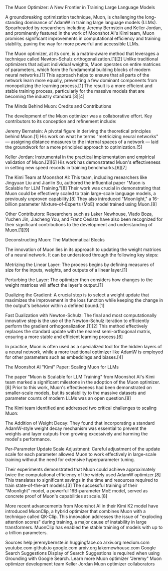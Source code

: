The Muon Optimizer: A New Frontier in Training Large Language Models

A groundbreaking optimization technique, Muon, is challenging the long-standing dominance of AdamW in training large language models (LLMs). Spearheaded by researchers including Jeremy Bernstein and Keller Jordan, and prominently featured in the work of Moonshot AI's Kimi team, Muon promises significant improvements in computational efficiency and training stability, paving the way for more powerful and accessible LLMs.

The Muon optimizer, at its core, is a matrix-aware method that leverages a technique called Newton-Schulz orthogonalization.[1][2] Unlike traditional optimizers that adjust individual weights, Muon operates on entire matrices of parameters, which form the fundamental building blocks of modern neural networks.[1] This approach helps to ensure that all parts of the network learn more equally, preventing a few dominant components from monopolizing the learning process.[1] The result is a more efficient and stable training process, particularly for the massive models that are becoming the industry standard.[3][4]

The Minds Behind Muon: Credits and Contributions

The development of the Muon optimizer was a collaborative effort. Key contributors to its conception and refinement include:

Jeremy Bernstein: A pivotal figure in deriving the theoretical principles behind Muon.[1] His work on what he terms "metricizing neural networks" — assigning distance measures to the internal spaces of a network — laid the groundwork for a more principled approach to optimization.[5]

Keller Jordan: Instrumental in the practical implementation and empirical validation of Muon.[2][6] His work has demonstrated Muon's effectiveness in setting new speed records in training benchmarks.[6][7]

The Kimi Team at Moonshot AI: This team, including researchers like Jingyuan Liu and Jianlin Su, authored the influential paper "Muon is Scalable for LLM Training."[8] Their work was crucial in demonstrating that Muon could be effectively scaled to train large-scale language models, a previously unproven capability.[8] They also introduced "Moonlight," a 16-billion parameter Mixture-of-Experts (MoE) model trained using Muon.[8]

Other Contributors: Researchers such as Laker Newhouse, Vlado Boza, Yuchen Jin, Jiacheng You, and Franz Cesista have also been recognized for their significant contributions to the development and understanding of Muon.[1][9]

Deconstructing Muon: The Mathematical Blocks

The innovation of Muon lies in its approach to updating the weight matrices of a neural network. It can be understood through the following key steps:

Metrizing the Linear Layer: The process begins by defining measures of size for the inputs, weights, and outputs of a linear layer.[1]

Perturbing the Layer: The optimizer then considers how changes to the weight matrices will affect the layer's output.[1]

Dualizing the Gradient: A crucial step is to select a weight update that maximizes the improvement in the loss function while keeping the change in the output's behavior within a defined bound.[1]

Fast Dualization with Newton-Schulz: The final and most computationally innovative step is the use of the Newton-Schulz iteration to efficiently perform the gradient orthogonalization.[1][2] This method effectively replaces the standard update with the nearest semi-orthogonal matrix, ensuring a more stable and efficient learning process.[6]

In practice, Muon is often used as a specialized tool for the hidden layers of a neural network, while a more traditional optimizer like AdamW is employed for other parameters such as embeddings and biases.[4]

The Moonshot AI "Kimi" Paper: Scaling Muon for LLMs

The paper "Muon is Scalable for LLM Training" from Moonshot AI's Kimi team marked a significant milestone in the adoption of the Muon optimizer.[8] Prior to this work, Muon's effectiveness had been demonstrated on smaller-scale models, but its scalability to the massive datasets and parameter counts of modern LLMs was an open question.[8]

The Kimi team identified and addressed two critical challenges to scaling Muon:

The Addition of Weight Decay: They found that incorporating a standard AdamW-style weight decay mechanism was essential to prevent the weights and layer outputs from growing excessively and harming the model's performance.

Per-Parameter Update Scale Adjustment: Careful adjustment of the update scale for each parameter allowed Muon to work effectively in large-scale training without the need for extensive hyperparameter tuning.

Their experiments demonstrated that Muon could achieve approximately twice the computational efficiency of the widely used AdamW optimizer.[8] This translates to significant savings in the time and resources required to train state-of-the-art models.[3] The successful training of their "Moonlight" model, a powerful 16B-parameter MoE model, served as concrete proof of Muon's capabilities at scale.[8]

More recent advancements from Moonshot AI in their Kimi K2 model have introduced MuonClip, a hybrid optimizer that combines Muon with a technique called QK-Clip. This innovation addresses the issue of "exploding attention scores" during training, a major cause of instability in large transformers. MuonClip has enabled the stable training of models with up to a trillion parameters.

Sources
help
jeremybernste.in
huggingface.co
arxiv.org
medium.com
youtube.com
github.io
google.com
arxiv.org
lakernewhouse.com
Google Search Suggestions
Display of Search Suggestions is required when using Grounding with Google Search. Learn more
Muon optimizer "Jeremy"
Muon optimizer development team
Keller Jordan Muon optimizer collaborators